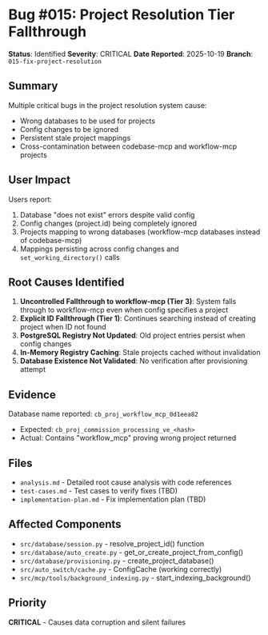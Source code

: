 # Bug #015: Project Resolution Tier Fallthrough

**Status**: Identified
**Severity**: CRITICAL
**Date Reported**: 2025-10-19
**Branch**: `015-fix-project-resolution`

## Summary

Multiple critical bugs in the project resolution system cause:
- Wrong databases to be used for projects
- Config changes to be ignored
- Persistent stale project mappings
- Cross-contamination between codebase-mcp and workflow-mcp projects

## User Impact

Users report:
1. Database "does not exist" errors despite valid config
2. Config changes (project.id) being completely ignored
3. Projects mapping to wrong databases (workflow-mcp databases instead of codebase-mcp)
4. Mappings persisting across config changes and `set_working_directory()` calls

## Root Causes Identified

1. **Uncontrolled Fallthrough to workflow-mcp (Tier 3)**: System falls through to workflow-mcp even when config specifies a project
2. **Explicit ID Fallthrough (Tier 1)**: Continues searching instead of creating project when ID not found
3. **PostgreSQL Registry Not Updated**: Old project entries persist when config changes
4. **In-Memory Registry Caching**: Stale projects cached without invalidation
5. **Database Existence Not Validated**: No verification after provisioning attempt

## Evidence

Database name reported: `cb_proj_workflow_mcp_0d1eea82`
- Expected: `cb_proj_commission_processing_ve_<hash>`
- Actual: Contains "workflow_mcp" proving wrong project returned

## Files

- `analysis.md` - Detailed root cause analysis with code references
- `test-cases.md` - Test cases to verify fixes (TBD)
- `implementation-plan.md` - Fix implementation plan (TBD)

## Affected Components

- `src/database/session.py` - resolve_project_id() function
- `src/database/auto_create.py` - get_or_create_project_from_config()
- `src/database/provisioning.py` - create_project_database()
- `src/auto_switch/cache.py` - ConfigCache (working correctly)
- `src/mcp/tools/background_indexing.py` - start_indexing_background()

## Priority

**CRITICAL** - Causes data corruption and silent failures

